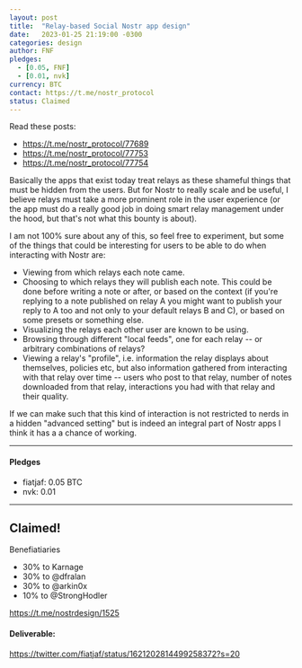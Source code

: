 ```yaml
---
layout: post
title:  "Relay-based Social Nostr app design"
date:   2023-01-25 21:19:00 -0300
categories: design
author: FNF
pledges:
  - [0.05, FNF]
  - [0.01, nvk]
currency: BTC
contact: https://t.me/nostr_protocol 
status: Claimed
---
```


Read these posts:
 - https://t.me/nostr_protocol/77689
 - https://t.me/nostr_protocol/77753
 - https://t.me/nostr_protocol/77754

Basically the apps that exist today treat relays as these shameful things that must be
hidden from the users. But for Nostr to really scale and be useful, I believe relays must
take a more prominent role in the user experience (or the app must do a really good job
in doing smart relay management under the hood, but that's not what this bounty is about).

I am not 100% sure about any of this, so feel free to experiment, but some of the things
that could be interesting for users to be able to do when interacting with Nostr are:

- Viewing from which relays each note came.
- Choosing to which relays they will publish each note. This could be done before writing
  a note or after, or based on the context (if you're replying to a note published on relay
  A you might want to publish your reply to A too and not only to your default relays B and
  C), or based on some presets or something else.
- Visualizing the relays each other user are known to be using.
- Browsing through different "local feeds", one for each relay -- or arbitrary combinations
  of relays?
- Viewing a relay's "profile", i.e. information the relay displays about themselves,
  policies etc, but also information gathered from interacting with that relay over time --
  users who post to that relay, number of notes downloaded from that relay, interactions
  you had with that relay and their quality.

If we can make such that this kind of interaction is not restricted to nerds in a hidden
"advanced setting" but is indeed an integral part of Nostr apps I think it has a a chance
of working.

---

#### Pledges

- fiatjaf: 0.05 BTC
- nvk: 0.01

---

## Claimed!

Benefiatiaries 

- 30% to Karnage 
- 30% to @dfralan 
- 30% to @arkin0x 
- 10% to @StrongHodler 

https://t.me/nostrdesign/1525

#### Deliverable:

https://twitter.com/fiatjaf/status/1621202814499258372?s=20
